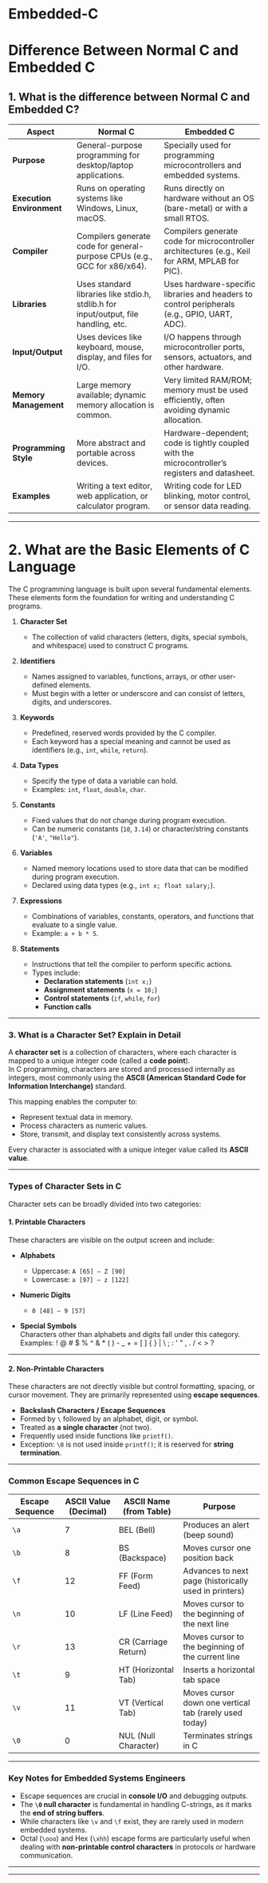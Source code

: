 # Embedded-C
# Difference Between Normal C and Embedded C

## 1. What is the difference between Normal C and Embedded C?

| Aspect                | Normal C                                                                  | Embedded C                                                                    |
|-----------------------|---------------------------------------------------------------------------|----------------------------------------------------------------------------   |
| **Purpose**           | General-purpose programming for desktop/laptop applications.              | Specially used for programming microcontrollers and embedded systems.         |
| **Execution Environment** | Runs on operating systems like Windows, Linux, macOS.                 | Runs directly on hardware without an OS (bare-metal) or with a small RTOS.    |
| **Compiler**          | Compilers generate code for general-purpose CPUs (e.g., GCC for x86/x64). | Compilers generate code for microcontroller architectures (e.g., Keil for ARM, MPLAB for PIC). |
| **Libraries**         | Uses standard libraries like stdio.h, stdlib.h for input/output, file handling, etc. | Uses hardware-specific libraries and headers to control peripherals (e.g., GPIO, UART, ADC). |
| **Input/Output**      | Uses devices like keyboard, mouse, display, and files for I/O.            | I/O happens through microcontroller ports, sensors, actuators, and other hardware. |
| **Memory Management** | Large memory available; dynamic memory allocation is common.              | Very limited RAM/ROM; memory must be used efficiently, often avoiding dynamic allocation. |
| **Programming Style** | More abstract and portable across devices.                                | Hardware-dependent; code is tightly coupled with the microcontroller’s registers and datasheet. |
| **Examples**          | Writing a text editor, web application, or calculator program.            | Writing code for LED blinking, motor control, or sensor data reading. |

------------------------------------------------------------------------
# 2. What are the Basic Elements of C Language

The C programming language is built upon several fundamental elements. These elements form the foundation for writing and understanding C programs.

1. **Character Set**  
   - The collection of valid characters (letters, digits, special symbols, and whitespace) used to construct C programs.

2. **Identifiers**  
   - Names assigned to variables, functions, arrays, or other user-defined elements.  
   - Must begin with a letter or underscore and can consist of letters, digits, and underscores.

3. **Keywords**  
   - Predefined, reserved words provided by the C compiler.  
   - Each keyword has a special meaning and cannot be used as identifiers (e.g., `int`, `while`, `return`).

4. **Data Types**  
   - Specify the type of data a variable can hold.  
   - Examples: `int`, `float`, `double`, `char`.

5. **Constants**  
   - Fixed values that do not change during program execution.  
   - Can be numeric constants (`10`, `3.14`) or character/string constants (`'A'`, `"Hello"`).

6. **Variables**  
   - Named memory locations used to store data that can be modified during program execution.  
   - Declared using data types (e.g., `int x; float salary;`).

7. **Expressions**  
   - Combinations of variables, constants, operators, and functions that evaluate to a single value.  
   - Example: `a + b * 5`.

8. **Statements**  
   - Instructions that tell the compiler to perform specific actions.  
   - Types include:
     - **Declaration statements** (`int x;`)
     - **Assignment statements** (`x = 10;`)
     - **Control statements** (`if`, `while`, `for`)
     - **Function calls**

-----
### 3. What is a Character Set? Explain in Detail

A **character set** is a collection of characters, where each character is mapped to a unique integer code (called a **code point**).  
In C programming, characters are stored and processed internally as integers, most commonly using the **ASCII (American Standard Code for Information Interchange)** standard.  

This mapping enables the computer to:
- Represent textual data in memory.
- Process characters as numeric values.
- Store, transmit, and display text consistently across systems.

Every character is associated with a unique integer value called its **ASCII value**.

---

### Types of Character Sets in C

Character sets can be broadly divided into two categories:

#### 1. Printable Characters
These characters are visible on the output screen and include:

- **Alphabets**  
  - Uppercase: `A [65] – Z [90]`  
  - Lowercase: `a [97] – z [122]`

- **Numeric Digits**  
  - `0 [48] – 9 [57]`

- **Special Symbols**  
  Characters other than alphabets and digits fall under this category.  
  Examples:  ! @ # $ % ^ & * ( ) - _ + = [ ] { } | \ ; : ' " , . / < > ?

---

#### 2. Non-Printable Characters
These characters are not directly visible but control formatting, spacing, or cursor movement. They are primarily represented using **escape sequences**.

- **Backslash Characters / Escape Sequences**  
- Formed by `\` followed by an alphabet, digit, or symbol.  
- Treated as **a single character** (not two).  
- Frequently used inside functions like `printf()`.  
- Exception: `\0` is not used inside `printf()`; it is reserved for **string termination**.

---

### Common Escape Sequences in C

| Escape Sequence | ASCII Value (Decimal) | ASCII Name (from Table) | Purpose |
|-----------------|------------------------|--------------------------|---------|
| `\a` | 7  | BEL (Bell)            | Produces an alert (beep sound) |
| `\b` | 8  | BS (Backspace)        | Moves cursor one position back |
| `\f` | 12 | FF (Form Feed)        | Advances to next page (historically used in printers) |
| `\n` | 10 | LF (Line Feed)        | Moves cursor to the beginning of the next line |
| `\r` | 13 | CR (Carriage Return)  | Moves cursor to the beginning of the current line |
| `\t` | 9  | HT (Horizontal Tab)   | Inserts a horizontal tab space |
| `\v` | 11 | VT (Vertical Tab)     | Moves cursor down one vertical tab (rarely used today) |
| `\0` | 0  | NUL (Null Character)  | Terminates strings in C |
---

### Key Notes for Embedded Systems Engineers
- Escape sequences are crucial in **console I/O** and debugging outputs.  
- The **`\0` null character** is fundamental in handling C-strings, as it marks the **end of string buffers**.  
- While characters like `\v` and `\f` exist, they are rarely used in modern embedded systems.  
- Octal (`\ooo`) and Hex (`\xhh`) escape forms are particularly useful when dealing with **non-printable control characters** in protocols or hardware communication.  

----
----
